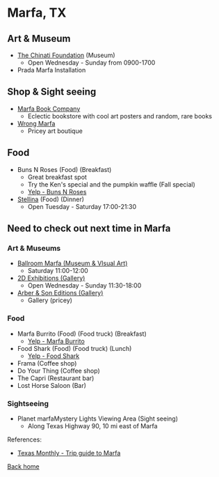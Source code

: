 # Marfa, TX

## Art & Museum

* [The Chinati Foundation](https://www.chinati.org/) (Museum)
  * Open Wednesday - Sunday from 0900-1700
* Prada Marfa Installation

## Shop & Sight seeing

* [Marfa Book Company](http://www.marfabookco.com/)
  * Eclectic bookstore with cool art posters and random, rare books
* [Wrong Marfa](http://www.wrongmarfa.com/)
  * Pricey art boutique

## Food

* Buns N Roses (Food) (Breakfast)
  * Great breakfast spot
  * Try the Ken's special and the pumpkin waffle (Fall special)
  * [Yelp - Buns N Roses](https://www.yelp.com/biz/buns-n-roses-marfa?osq=marfa+burrito)
* [Stellina](http://www.stellinamarfa.com/) (Food) (Dinner)
  * Open Tuesday - Saturday 17:00-21:30

## Need to check out next time in Marfa

### Art & Museums

* [Ballroom Marfa (Museum & VIsual Art)](https://www.ballroommarfa.org)
  * Saturday 11:00-12:00
* [2D Exhibitions (Gallery)](http://www.exhibitions2d.com/index.html)
  * Open Wednesday - Sunday 11:30-18:00
* [Arber & Son Editions (Gallery)](http://www.30x30cmproject.com/index1.html)
  * Gallery (pricey)

### Food

* Marfa Burrito (Food) (Food truck) (Breakfast)
  * [Yelp - Marfa Burrito](https://www.yelp.com/biz/marfa-burrito-marfa-2?osq=marfa+burrito)
* Food Shark (Food) (Food truck) (Lunch)
  * [Yelp - Food Shark](https://www.yelp.com/biz/food-shark-marfa?osq=marfa+burrito)
* Frama (Coffee shop)
* Do Your Thing (Coffee shop)
* The Capri (Restaurant bar)
* Lost Horse Saloon (Bar)

### Sightseeing

* Planet marfaMystery Lights Viewing Area (Sight seeing)
  * Along Texas Highway 90, 10 mi east of Marfa

References:

* [Texas Monthly - Trip guide to Marfa](https://www.texasmonthly.com/texas-trip-guides/trip-guide-marfa/)

[Back home](../README.md)
